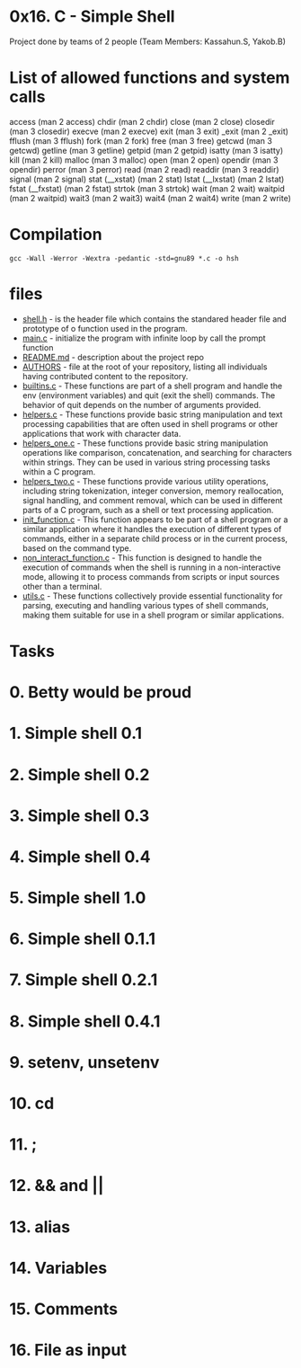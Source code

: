 # 0x16. C - Simple Shell
 Project done by teams of 2 people (Team Members: Kassahun.S, Yakob.B)

# List of allowed functions and system calls
access (man 2 access)
chdir (man 2 chdir)
close (man 2 close)
closedir (man 3 closedir)
execve (man 2 execve)
exit (man 3 exit)
_exit (man 2 _exit)
fflush (man 3 fflush)
fork (man 2 fork)
free (man 3 free)
getcwd (man 3 getcwd)
getline (man 3 getline)
getpid (man 2 getpid)
isatty (man 3 isatty)
kill (man 2 kill)
malloc (man 3 malloc)
open (man 2 open)
opendir (man 3 opendir)
perror (man 3 perror)
read (man 2 read)
readdir (man 3 readdir)
signal (man 2 signal)
stat (__xstat) (man 2 stat)
lstat (__lxstat) (man 2 lstat)
fstat (__fxstat) (man 2 fstat)
strtok (man 3 strtok)
wait (man 2 wait)
waitpid (man 2 waitpid)
wait3 (man 2 wait3)
wait4 (man 2 wait4)
write (man 2 write)

# Compilation
`gcc -Wall -Werror -Wextra -pedantic -std=gnu89 *.c -o hsh`

# files
- [shell.h](https://github.com/Yakob72119/simple_shell/blob/master/shell.h) - is the header file which contains the standared header file and prototype of o function used in the program.
- [main.c](https://github.com/Yakob72119/simple_shell/blob/master/main.c) - initialize the program with infinite loop by call the prompt function
- [README.md](https://github.com/Yakob72119/simple_shell/blob/master/README.md) - description about the project repo
- [AUTHORS](https://github.com/Yakob72119/simple_shell/blob/master/AUTHORS) - file at the  root of your repository, listing all individuals having contributed content to the repository. 
- [builtins.c](https://github.com/Yakob72119/simple_shell/blob/master/builtins.c) - These functions are part of a shell program and handle the env (environment variables) and quit (exit the shell) commands. The behavior of quit depends on the number of arguments provided.
- [helpers.c](https://github.com/Yakob72119/simple_shell/blob/master/helpers.c) - These functions provide basic string manipulation and text processing capabilities that are often used in shell programs or other applications that work with character data.
- [helpers_one.c](https://github.com/Yakob72119/simple_shell/blob/master/helpers_one.c) - These functions provide basic string manipulation operations like comparison, concatenation, and searching for characters within strings. They can be used in various string processing tasks within a C program.
- [helpers_two.c](https://github.com/Yakob72119/simple_shell/blob/master/helpers_two.c) - These functions provide various utility operations, including string tokenization, integer conversion, memory reallocation, signal handling, and comment removal, which can be used in different parts of a C program, such as a shell or text processing application.
- [init_function.c](https://github.com/Yakob72119/simple_shell/blob/master/init_function.c) - This function appears to be part of a shell program or a similar application where it handles the execution of different types of commands, either in a separate child process or in the current process, based on the command type.
- [non_interact_function.c](https://github.com/Yakob72119/simple_shell/blob/master/non_interact_function.c) - This function is designed to handle the execution of commands when the shell is running in a non-interactive mode, allowing it to process commands from scripts or input sources other than a terminal.
- [utils.c](https://github.com/Yakob72119/simple_shell/blob/master/utils.c) - These functions collectively provide essential functionality for parsing, executing and handling various types of shell commands, making them suitable for use in a shell program or similar applications.

# Tasks

# 0. Betty would be proud 
# 1. Simple shell 0.1
# 2. Simple shell 0.2
# 3. Simple shell 0.3
# 4. Simple shell 0.4
# 5. Simple shell 1.0
# 6. Simple shell 0.1.1
# 7. Simple shell 0.2.1
# 8. Simple shell 0.4.1
# 9. setenv, unsetenv
# 10. cd
# 11. ;
# 12. && and ||
# 13. alias
# 14. Variables
# 15. Comments
# 16. File as input
